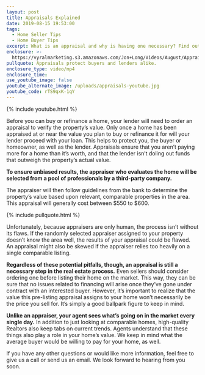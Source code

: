 ```yaml
---
layout: post
title: Appraisals Explained
date: 2019-08-15 19:53:00
tags:
  - Home Seller Tips
  - Home Buyer Tips
excerpt: What is an appraisal and why is having one necessary? Find out today.
enclosure: >-
  https://vyralmarketing.s3.amazonaws.com/Jon+Long/Videos/August/Appraisals+Explained.mp4
pullquote: Appraisals protect buyers and lenders alike.
enclosure_type: video/mp4
enclosure_time:
use_youtube_image: false
youtube_alternate_image: /uploads/appraisals-youtube.jpg
youtube_code: rTS9qxK-1qY
---
```


{% include youtube.html %}

Before you can buy or refinance a home, your lender will need to order an appraisal to verify the property’s value. Only once a home has been appraised at or near the value you plan to buy or refinance it for will your lender proceed with your loan. This helps to protect you, the buyer or homeowner, as well as the lender. Appraisals ensure that you aren’t paying more for a home than it’s worth, and that the lender isn’t doling out funds that outweigh the property’s actual value.&nbsp;

**To ensure unbiased results, the appraiser who evaluates the home will be selected from a pool of professionals by a third-party company.&nbsp;**

The appraiser will then follow guidelines from the bank to determine the property’s value based upon relevant, comparable properties in the area. This appraisal will generally cost between $550 to $600.&nbsp;

{% include pullquote.html %}

Unfortunately, because appraisers are only human, the process isn’t without its flaws. If the randomly selected appraiser assigned to your property doesn’t know the area well, the results of your appraisal could be flawed. An appraisal might also be skewed if the appraiser relies too heavily on a single comparable listing.&nbsp;

**Regardless of these potential pitfalls, though, an appraisal is still a necessary step in the real estate process.** Even sellers should consider ordering one before listing their home on the market. This way, they can be sure that no issues related to financing will arise once they’ve gone under contract with an interested buyer. However, it’s important to realize that the value this pre-listing appraisal assigns to your home won’t necessarily be the price you sell for. It’s simply a good ballpark figure to keep in mind.&nbsp;

**Unlike an appraiser, your agent sees what’s going on in the market every single day.** In addition to just looking at comparable homes, high-quality Realtors also keep tabs on current trends. Agents understand that these things also play a role in your home’s value. We keep in mind what the average buyer would be willing to pay for your home, as well.&nbsp;

If you have any other questions or would like more information, feel free to give us a call or send us an email. We look forward to hearing from you soon.